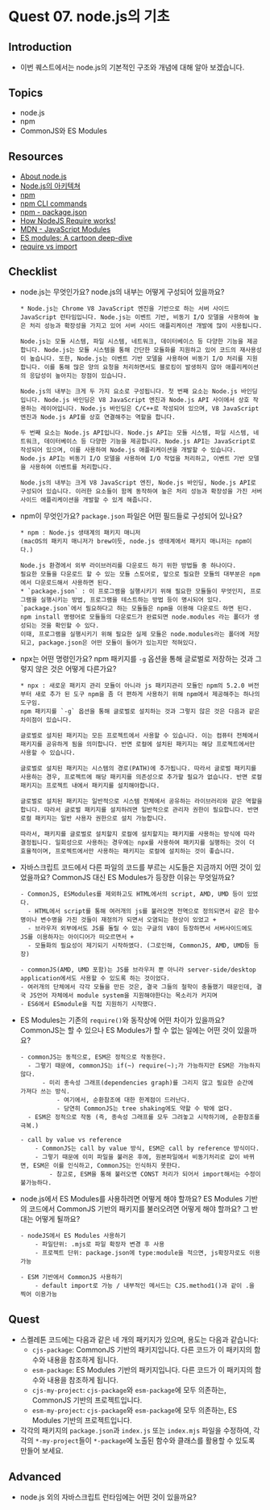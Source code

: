 # Quest 07. node.js의 기초

## Introduction
* 이번 퀘스트에서는 node.js의 기본적인 구조와 개념에 대해 알아 보겠습니다.

## Topics
* node.js
* npm
* CommonJS와 ES Modules

## Resources
* [About node.js](https://nodejs.org/ko/about/)
* [Node.js의 아키텍쳐](https://edu.goorm.io/learn/lecture/557/%ED%95%9C-%EB%88%88%EC%97%90-%EB%81%9D%EB%82%B4%EB%8A%94-node-js/lesson/174356/node-js%EC%9D%98-%EC%95%84%ED%82%A4%ED%85%8D%EC%B3%90)
* [npm](https://docs.npmjs.com/about-npm)
* [npm CLI commands](https://docs.npmjs.com/cli/v7/commands)
* [npm - package.json](https://docs.npmjs.com/cli/v7/configuring-npm/package-json)
* [How NodeJS Require works!](https://www.thirdrocktechkno.com/blog/how-nodejs-require-works)
* [MDN - JavaScript Modules](https://developer.mozilla.org/ko/docs/Web/JavaScript/Guide/Modules)
* [ES modules: A cartoon deep-dive](https://hacks.mozilla.org/2018/03/es-modules-a-cartoon-deep-dive/)
* [require vs import](https://www.geeksforgeeks.org/difference-between-node-js-require-and-es6-import-and-export/)

## Checklist
* node.js는 무엇인가요? node.js의 내부는 어떻게 구성되어 있을까요?
  ```
  * Node.js는 Chrome V8 JavaScript 엔진을 기반으로 하는 서버 사이드 JavaScript 런타임입니다. Node.js는 이벤트 기반, 비동기 I/O 모델을 사용하여 높은 처리 성능과 확장성을 가지고 있어 서버 사이드 애플리케이션 개발에 많이 사용됩니다.

  Node.js는 모듈 시스템, 파일 시스템, 네트워크, 데이터베이스 등 다양한 기능을 제공합니다. Node.js는 모듈 시스템을 통해 간단한 모듈화를 지원하고 있어 코드의 재사용성이 높습니다. 또한, Node.js는 이벤트 기반 모델을 사용하여 비동기 I/O 처리를 지원합니다. 이를 통해 많은 양의 요청을 처리하면서도 블로킹이 발생하지 않아 애플리케이션의 응답성이 높아지는 장점이 있습니다.

  Node.js의 내부는 크게 두 가지 요소로 구성됩니다. 첫 번째 요소는 Node.js 바인딩입니다. Node.js 바인딩은 V8 JavaScript 엔진과 Node.js API 사이에서 상호 작용하는 레이어입니다. Node.js 바인딩은 C/C++로 작성되어 있으며, V8 JavaScript 엔진과 Node.js API를 상호 연결해주는 역할을 합니다.

  두 번째 요소는 Node.js API입니다. Node.js API는 모듈 시스템, 파일 시스템, 네트워크, 데이터베이스 등 다양한 기능을 제공합니다. Node.js API는 JavaScript로 작성되어 있으며, 이를 사용하여 Node.js 애플리케이션을 개발할 수 있습니다. Node.js API는 비동기 I/O 모델을 사용하여 I/O 작업을 처리하고, 이벤트 기반 모델을 사용하여 이벤트를 처리합니다.

  Node.js의 내부는 크게 V8 JavaScript 엔진, Node.js 바인딩, Node.js API로 구성되어 있습니다. 이러한 요소들이 함께 동작하여 높은 처리 성능과 확장성을 가진 서버 사이드 애플리케이션을 개발할 수 있게 해줍니다.
  ```
* npm이 무엇인가요? `package.json` 파일은 어떤 필드들로 구성되어 있나요?
  ```
  * npm : Node.js 생태계의 패키지 매니저
  (macOS의 패키지 매니저가 brew이듯, node.js 생태계에서 패키지 매니저는 npm이다.)

  Node.js 환경에서 외부 라이브러리를 다운로드 하기 위한 방법들 중 하나이다.
  필요한 모듈을 다운로드 할 수 있는 모듈 스토어로, 앞으로 필요한 모듈의 대부분은 npm에서 다운로드해서 사용하면 된다.
  * `package.json` : 이 프로그램을 실행시키기 위해 필요한 모듈들이 무엇인지, 프로그램을 실행시키는 방법, 프로그램을 테스트하는 방법 등이 명시되어 있다.
  `package.json`에서 필요하다고 하는 모듈들은 npm을 이용해 다운로드 하면 된다.
  npm install 명령어로 모듈들의 다운로드가 완료되면 node.modules 라는 폴더가 생성되는 것을 확인할 수 있다.
  이때, 프로그램을 실행시키기 위해 필요한 실제 모듈은 node.modules라는 폴더에 저장되고, package.json은 어떤 모듈이 들어가 있는지만 적혀있다.
  ```
* npx는 어떤 명령인가요? npm 패키지를 `-g` 옵션을 통해 글로벌로 저장하는 것과 그렇지 않은 것은 어떻게 다른가요?
  ```
  * npx : 새로운 패키지 관리 모듈이 아니라 js 패키지관리 모듈인 npm의 5.2.0 버전 부터 새로 추가 된 도구 npm을 좀 더 편하게 사용하기 위해 npm에서 제공해주는 하나의 도구임.
  npm 패키지를 `-g` 옵션을 통해 글로벌로 설치하는 것과 그렇지 않은 것은 다음과 같은 차이점이 있습니다.

  글로벌로 설치된 패키지는 모든 프로젝트에서 사용할 수 있습니다. 이는 컴퓨터 전체에서 패키지를 공유하게 됨을 의미합니다. 반면 로컬에 설치된 패키지는 해당 프로젝트에서만 사용할 수 있습니다.

  글로벌로 설치된 패키지는 시스템의 경로(PATH)에 추가됩니다. 따라서 글로벌 패키지를 사용하는 경우, 프로젝트에 해당 패키지를 의존성으로 추가할 필요가 없습니다. 반면 로컬 패키지는 프로젝트 내에서 패키지를 설치해야합니다.

  글로벌로 설치된 패키지는 일반적으로 시스템 전체에서 공유하는 라이브러리와 같은 역할을 합니다. 따라서 글로벌 패키지를 설치하려면 일반적으로 관리자 권한이 필요합니다. 반면 로컬 패키지는 일반 사용자 권한으로 설치 가능합니다.

  따라서, 패키지를 글로벌로 설치할지 로컬에 설치할지는 패키지를 사용하는 방식에 따라 결정됩니다. 일회성으로 사용하는 경우에는 npx를 사용하여 패키지를 실행하는 것이 더 효율적이며, 프로젝트에서만 사용하는 패키지는 로컬에 설치하는 것이 좋습니다.
  ```
* 자바스크립트 코드에서 다른 파일의 코드를 부르는 시도들은 지금까지 어떤 것이 있었을까요? CommonJS 대신 ES Modules가 등장한 이유는 무엇일까요?
  ```
  - CommonJS, ESModules를 제외하고도 HTML에서의 script, AMD, UMD 등이 있었다.
	- HTML에서 script를 통해 여러개의 js를 불러오면 전역으로 정의되면서 같은 함수명이나 변수명을 가진 것들이 재정의가 되면서 오염되는 현상이 있었고 +
	- 브라우저 외부에서도 JS를 돌릴 수 있는 구글의 V8이 등장하면서 서버사이드에도 JS를 이용하자는 아이디어가 떠오르면서 +
	- 모듈화의 필요성이 제기되기 시작하였다. (그로인해, CommonJS, AMD, UMD등 등장)
	
  - commonJS(AMD, UMD 포함)는 JS를 브라우저 뿐 아니라 server-side/desktop application에서도 사용할 수 있도록 하는 것이었다.
  - 여러개의 단체에서 각각 모듈을 만든 것은, 결국 그들의 철학이 충돌했기 때문인데, 결국 JS언어 자체에서 module system을 지원해야한다는 목소리가 커지며
  - ES6에서 ESmodule을 직접 지원하기 시작했다.
  ```
* ES Modules는 기존의 `require()`와 동작상에 어떤 차이가 있을까요? CommonJS는 할 수 있으나 ES Modules가 할 수 없는 일에는 어떤 것이 있을까요?
  ```
  - commonJS는 동적으로, ESM은 정적으로 작동한다.
	- 그렇기 때문에, commonJS는 if(~) require(~);가 가능하지만 ESM은 가능하지 않다.
		- 미리 종속성 그래프(dependencies graph)를 그리지 않고 필요한 순간에 가져다 쓰는 방식.
			- 여기에서, 순환참조에 대한 한계점이 드러난다.
			- 당연히 CommonJS는 tree shaking에도 약할 수 밖에 없다.
	- ESM은 정적으로 작동 (즉, 종속성 그래프를 모두 그려놓고 시작하기에, 순환참조를 극복.)

  - call by value vs reference
	  - CommonJS는 call by value 방식, ESM은 call by reference 방식이다.
	  - 그렇기 때문에 이미 파일을 불러온 후에, 원본파일에서 비동기처리로 값이 바뀌면, ESM은 이를 인식하고, CommonJS는 인식하지 못한다.
		  - 참고로, ESM을 통해 불러오면 CONST 처리가 되어서 import해서는 수정이 불가능하다.
  ```
* node.js에서 ES Modules를 사용하려면 어떻게 해야 할까요? ES Modules 기반의 코드에서 CommonJS 기반의 패키지를 불러오려면 어떻게 해야 할까요? 그 반대는 어떻게 될까요?
  ```
  - nodeJS에서 ES Modules 사용하기
	  - 파일단위: .mjs로 파일 확장자 변경 후 사용
	  - 프로젝트 단위: package.json에 type:module을 적으면, js확장자로도 이용가능
	
  - ESM 기반에서 CommonJS 사용하기
	  - default import로 가능 / 내부적인 메서드는 CJS.method1()과 같이 .을 찍어 이용가능
  ```
  
## Quest
* 스켈레톤 코드에는 다음과 같은 네 개의 패키지가 있으며, 용도는 다음과 같습니다:
  * `cjs-package`: CommonJS 기반의 패키지입니다. 다른 코드가 이 패키지의 함수와 내용을 참조하게 됩니다.
  * `esm-package`: ES Modules 기반의 패키지입니다. 다른 코드가 이 패키지의 함수와 내용을 참조하게 됩니다.
  * `cjs-my-project`: `cjs-package`와 `esm-package`에 모두 의존하는, CommonJS 기반의 프로젝트입니다.
  * `esm-my-project`: `cjs-package`와 `esm-package`에 모두 의존하는, ES Modules 기반의 프로젝트입니다.
* 각각의 패키지의 `package.json`과 `index.js` 또는 `index.mjs` 파일을 수정하여, 각각의 `*-my-project`들이 `*-package`에 노출된 함수와 클래스를 활용할 수 있도록 만들어 보세요.

## Advanced
* node.js 외의 자바스크립트 런타임에는 어떤 것이 있을까요?
